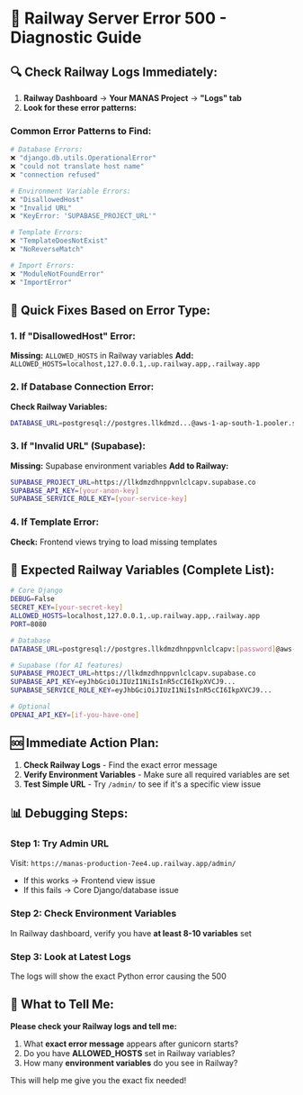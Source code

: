 # 🚨 Railway Server Error 500 - Diagnostic Guide

## 🔍 **Check Railway Logs Immediately:**

1. **Railway Dashboard** → **Your MANAS Project** → **"Logs" tab**
2. **Look for these error patterns:**

### **Common Error Patterns to Find:**

```bash
# Database Errors:
❌ "django.db.utils.OperationalError"
❌ "could not translate host name"
❌ "connection refused"

# Environment Variable Errors:
❌ "DisallowedHost"
❌ "Invalid URL"
❌ "KeyError: 'SUPABASE_PROJECT_URL'"

# Template Errors:
❌ "TemplateDoesNotExist"
❌ "NoReverseMatch"

# Import Errors:
❌ "ModuleNotFoundError"
❌ "ImportError"
```

## 🔧 **Quick Fixes Based on Error Type:**

### **1. If "DisallowedHost" Error:**
**Missing:** `ALLOWED_HOSTS` in Railway variables
**Add:** `ALLOWED_HOSTS=localhost,127.0.0.1,.up.railway.app,.railway.app`

### **2. If Database Connection Error:**
**Check Railway Variables:**
```bash
DATABASE_URL=postgresql://postgres.llkdmzd...@aws-1-ap-south-1.pooler.supabase.com:6543/postgres
```

### **3. If "Invalid URL" (Supabase):**
**Missing:** Supabase environment variables
**Add to Railway:**
```bash
SUPABASE_PROJECT_URL=https://llkdmzdhnppvnlclcapv.supabase.co
SUPABASE_API_KEY=[your-anon-key]
SUPABASE_SERVICE_ROLE_KEY=[your-service-key]
```

### **4. If Template Error:**
**Check:** Frontend views trying to load missing templates

## 🎯 **Expected Railway Variables (Complete List):**

```bash
# Core Django
DEBUG=False
SECRET_KEY=[your-secret-key]
ALLOWED_HOSTS=localhost,127.0.0.1,.up.railway.app,.railway.app
PORT=8080

# Database
DATABASE_URL=postgresql://postgres.llkdmzdhnppvnlclcapv:[password]@aws-1-ap-south-1.pooler.supabase.com:6543/postgres

# Supabase (for AI features)
SUPABASE_PROJECT_URL=https://llkdmzdhnppvnlclcapv.supabase.co
SUPABASE_API_KEY=eyJhbGciOiJIUzI1NiIsInR5cCI6IkpXVCJ9...
SUPABASE_SERVICE_ROLE_KEY=eyJhbGciOiJIUzI1NiIsInR5cCI6IkpXVCJ9...

# Optional
OPENAI_API_KEY=[if-you-have-one]
```

## 🆘 **Immediate Action Plan:**

1. **Check Railway Logs** - Find the exact error message
2. **Verify Environment Variables** - Make sure all required variables are set
3. **Test Simple URL** - Try `/admin/` to see if it's a specific view issue

## 📊 **Debugging Steps:**

### **Step 1: Try Admin URL**
Visit: `https://manas-production-7ee4.up.railway.app/admin/`
- If this works → Frontend view issue
- If this fails → Core Django/database issue

### **Step 2: Check Environment Variables**
In Railway dashboard, verify you have **at least 8-10 variables** set

### **Step 3: Look at Latest Logs**
The logs will show the exact Python error causing the 500

## 🎯 **What to Tell Me:**

**Please check your Railway logs and tell me:**
1. What **exact error message** appears after gunicorn starts?
2. Do you have **ALLOWED_HOSTS** set in Railway variables?
3. How many **environment variables** do you see in Railway?

This will help me give you the exact fix needed!